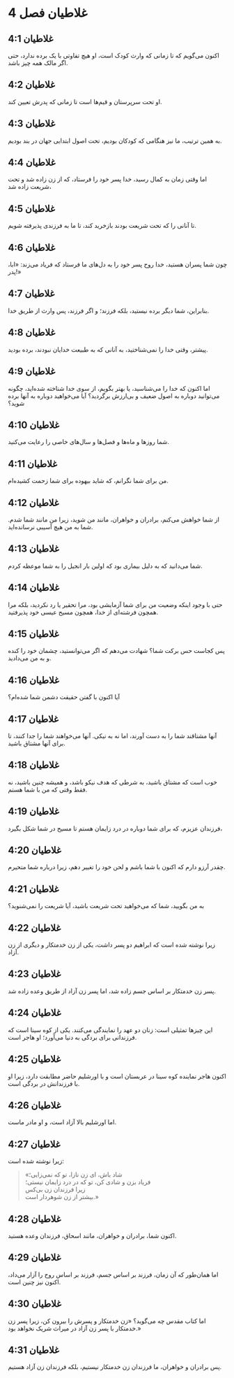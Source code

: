 # غلاطیان فصل 4

## غلاطیان 4:1

اکنون می‌گویم که تا زمانی که وارث کودک است، او هیچ تفاوتی با یک برده ندارد، حتی اگر مالک همه چیز باشد.

## غلاطیان 4:2

او تحت سرپرستان و قیم‌ها است تا زمانی که پدرش تعیین کند.

## غلاطیان 4:3

به همین ترتیب، ما نیز هنگامی که کودکان بودیم، تحت اصول ابتدایی جهان در بند بودیم.

## غلاطیان 4:4

اما وقتی زمان به کمال رسید، خدا پسر خود را فرستاد، که از زن زاده شد و تحت شریعت زاده شد،

## غلاطیان 4:5

تا آنانی را که تحت شریعت بودند بازخرید کند، تا ما به فرزندی پذیرفته شویم.

## غلاطیان 4:6

چون شما پسران هستید، خدا روح پسر خود را به دل‌های ما فرستاد که فریاد می‌زند: «ابا، پدر!»

## غلاطیان 4:7

بنابراین، شما دیگر برده نیستید، بلکه فرزند؛ و اگر فرزند، پس وارث از طریق خدا.

## غلاطیان 4:8

پیشتر، وقتی خدا را نمی‌شناختید، به آنانی که به طبیعت خدایان نبودند، برده بودید.

## غلاطیان 4:9

اما اکنون که خدا را می‌شناسید، یا بهتر بگویم، از سوی خدا شناخته شده‌اید، چگونه می‌توانید دوباره به اصول ضعیف و بی‌ارزش برگردید؟ آیا می‌خواهید دوباره به آنها برده شوید؟

## غلاطیان 4:10

شما روزها و ماه‌ها و فصل‌ها و سال‌های خاصی را رعایت می‌کنید.

## غلاطیان 4:11

من برای شما نگرانم، که شاید بیهوده برای شما زحمت کشیده‌ام.

## غلاطیان 4:12

از شما خواهش می‌کنم، برادران و خواهران، مانند من شوید، زیرا من مانند شما شدم. شما به من هیچ آسیبی نرسانده‌اید.

## غلاطیان 4:13

شما می‌دانید که به دلیل بیماری بود که اولین بار انجیل را به شما موعظه کردم.

## غلاطیان 4:14

حتی با وجود اینکه وضعیت من برای شما آزمایشی بود، مرا تحقیر یا رد نکردید، بلکه مرا همچون فرشته‌ای از خدا، همچون مسیح عیسی خود پذیرفتید.

## غلاطیان 4:15

پس کجاست حس برکت شما؟ شهادت می‌دهم که اگر می‌توانستید، چشمان خود را کنده و به من می‌دادید.

## غلاطیان 4:16

آیا اکنون با گفتن حقیقت دشمن شما شده‌ام؟

## غلاطیان 4:17

آنها مشتاقند شما را به دست آورند، اما نه به نیکی. آنها می‌خواهند شما را جدا کنند، تا برای آنها مشتاق باشید.

## غلاطیان 4:18

خوب است که مشتاق باشید، به شرطی که هدف نیکو باشد، و همیشه چنین باشید، نه فقط وقتی که من با شما هستم.

## غلاطیان 4:19

فرزندان عزیزم، که برای شما دوباره در درد زایمان هستم تا مسیح در شما شکل بگیرد،

## غلاطیان 4:20

چقدر آرزو دارم که اکنون با شما باشم و لحن خود را تغییر دهم، زیرا درباره شما متحیرم.

## غلاطیان 4:21

به من بگویید، شما که می‌خواهید تحت شریعت باشید، آیا شریعت را نمی‌شنوید؟

## غلاطیان 4:22

زیرا نوشته شده است که ابراهیم دو پسر داشت، یکی از زن خدمتکار و دیگری از زن آزاد.

## غلاطیان 4:23

پسر زن خدمتکار بر اساس جسم زاده شد، اما پسر زن آزاد از طریق وعده زاده شد.

## غلاطیان 4:24

این چیزها تمثیلی است: زنان دو عهد را نمایندگی می‌کنند. یکی از کوه سینا است که فرزندانی برای بردگی به دنیا می‌آورد؛ او هاجر است.

## غلاطیان 4:25

اکنون هاجر نماینده کوه سینا در عربستان است و با اورشلیم حاضر مطابقت دارد، زیرا او با فرزندانش در بردگی است.

## غلاطیان 4:26

اما اورشلیم بالا آزاد است، و او مادر ماست.

## غلاطیان 4:27

زیرا نوشته شده است:

> «شاد باش، ای زن نازا، تو که نمی‌زایی؛  
> فریاد بزن و شادی کن، تو که در درد زایمان نیستی؛  
> زیرا فرزندان زن بی‌کس  
> بیشتر از زن شوهردار است.»

## غلاطیان 4:28

اکنون شما، برادران و خواهران، مانند اسحاق، فرزندان وعده هستید.

## غلاطیان 4:29

اما همان‌طور که آن زمان، فرزند بر اساس جسم، فرزند بر اساس روح را آزار می‌داد، اکنون نیز چنین است.

## غلاطیان 4:30

اما کتاب مقدس چه می‌گوید؟ «زن خدمتکار و پسرش را بیرون کن، زیرا پسر زن خدمتکار با پسر زن آزاد در میراث شریک نخواهد بود.»

## غلاطیان 4:31

پس برادران و خواهران، ما فرزندان زن خدمتکار نیستیم، بلکه فرزندان زن آزاد هستیم.
